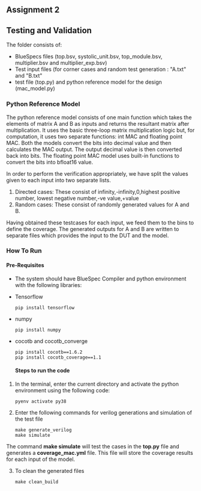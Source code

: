 ## Assignment 2
## Testing and Validation
The folder consists of:
* BlueSpecs files (top.bsv, systolic_unit.bsv, top_module.bsv, multiplier.bsv and multiplier_exp.bsv)
* Test input files (for corner cases and random test generation : "A.txt" and "B.txt" <br>
* test file (top.py) and python reference model for the design (mac_model.py)

### Python Reference Model
The python reference model consists of one main function which takes the elements of matrix A and B as inputs and returns the resultant matrix after multiplication. It uses the basic three-loop matrix multiplication logic but, for computation, it uses two separate functions: int MAC and floating point MAC. Both the models convert the bits into decimal value and then calculates the MAC output. The output decimal value is then converted back into bits. The floating point MAC model uses built-in functions to convert the bits into bfloat16 value. 

In order to perform the verification appropriately, we have split the values given to each input into two separate lists.
1. Directed cases: These consist of infinity,-infinity,0,highest positive number, lowest negative number,-ve value,+value
2. Random cases: These consist of randomly generated values for A and B.

Having obtained these testcases for each input, we feed them to the bins to define the coverage. The generated outputs for A and B are  written to separate files which provides the input to the DUT and the model.

### How To Run
#### Pre-Requisites
* The system should have BlueSpec Compiler and python environment with the following libraries:
* Tensorflow
  ```
  pip install tensorflow
  ```
* numpy
  ```
  pip install numpy
  ```
* cocotb and cocotb_converge
  ```
  pip install cocotb==1.6.2
  pip install cocotb_coverage==1.1
  ```

  #### Steps to run the code
1. In the terminal, enter the current directory and activate the python environment using the following code:
   ```
   pyenv activate py38
   ```
2. Enter the following commands for verilog generations and simulation of the test file
    ```
    make generate_verilog
    make simulate
    ```
  The command **make simulate** will test the cases in the **top.py** file and generates a **coverage_mac.yml** file. This file will store the coverage results for each input of the model.
  
3. To clean the generated files
   ```
   make clean_build
   ```
